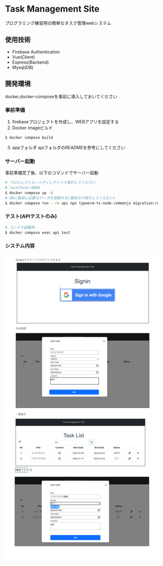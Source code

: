# Task Management Site
プログラミング練習用の簡単なタスク管理webシステム   

## 使用技術
- Firebase Authentication
- Vue(Client) 
- Express(Backend)
- Mysql(DB)

## 開発環境 
docker,docker-composeを事前に導入しておいてください    

### 事前準備
1. firebaseプロジェクトを作成し、WEBアプリを設定する
2. Docker imageビルド 
```bash
$ docker compose build
```
3. appフォルダ apiフォルダのREADMEを参考にしてください

### サーバー起動
事前準備完了後、以下のコマンドでサーバー起動
```bash
# プロジェクトルートディレクトリで実行してください
# localhost:8080
$ docker compose up -d
# DBに事前に必要なデータを登録する(最初だけ実行してくただい)
$ docker compose run --rm api npx typeorm-ts-node-commonjs migration:run -d ./data-source.ts
```

### テスト(APIテストのみ)
```bash
# コンテナ起動時
$ docker compose exec api test
```

### システム内容
![システム内容](./system.png "システム内容")